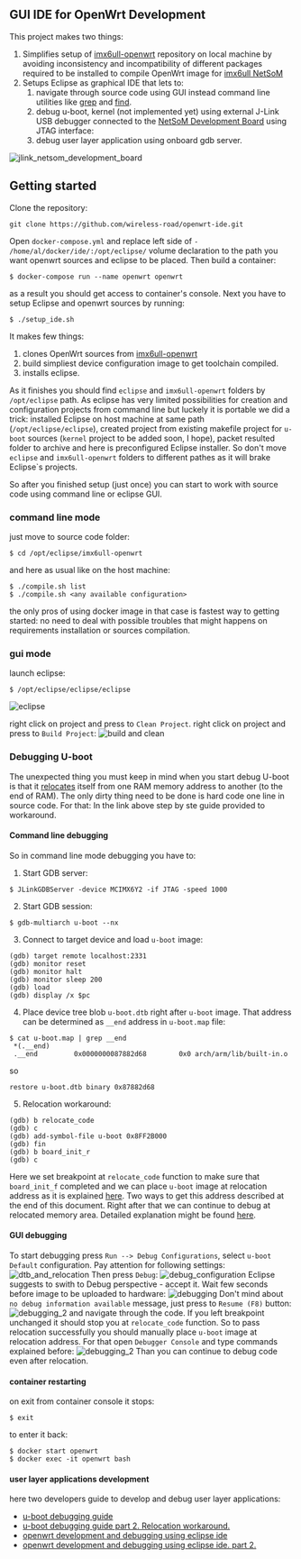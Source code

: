 ## GUI IDE for OpenWrt Development

This project makes two things:

1. Simplifies setup of [imx6ull-openwrt](https://github.com/wireless-road/imx6ull-openwrt) repository on local machine by avoiding inconsistency and incompatibility of different packages required to be installed to compile OpenWrt image for [imx6ull NetSoM](https://m2m-tele.com/product/netsom/)
2. Setups Eclipse as graphical IDE that lets to:
   1. navigate through source code using GUI instead command line utilities like [grep](https://man7.org/linux/man-pages/man1/grep.1.html) and [find](https://man7.org/linux/man-pages/man1/find.1.html).
   2. debug u-boot, kernel (not implemented yet) using external J-Link USB debugger connected to the [NetSoM Development Board](https://m2m-tele.com/product/imx6-development-board/) using JTAG interface:
   3. debug user layer application using onboard gdb server.

![jlink_netsom_development_board](./doc/jlink_netsom_dev_board.jpg "jlink + netsom")

## Getting started

Clone the repository:
```
git clone https://github.com/wireless-road/openwrt-ide.git
```

Open `docker-compose.yml` and replace left side of `- /home/al/docker/ide/:/opt/eclipse/` volume declaration to the path you want openwrt sources and eclipse to be placed.
Then build a container:
```
$ docker-compose run --name openwrt openwrt
```
as a result you should get access to container's console. Next you have to setup Eclipse and openwrt sources by running:
```
$ ./setup_ide.sh
```
It makes few things:
1. clones OpenWrt sources from [imx6ull-openwrt](https://github.com/wireless-road/imx6ull-openwrt)
2. build simpliest device configuration image to get toolchain compiled.
3. installs eclipse.

As it finishes you should find `eclipse` and `imx6ull-openwrt` folders by `/opt/eclipse` path.
As eclipse has very limited possibilities for creation and configuration projects from command line but luckely it is portable we did a trick:
installed Eclipse on host machine at same path (`/opt/eclipse/eclipse`), created project from existing makefile project for `u-boot` sources (`kernel` project to be added soon, I hope), packet resulted folder to archive and here is preconfigured Eclipse installer. So don't move `eclipse` and `imx6ull-openwrt` folders to different pathes as it will brake Eclipse`s projects.

So after you finished setup (just once) you can start to work with source code using command line or eclipse GUI.

### command line mode

just move to source code folder:

```
$ cd /opt/eclipse/imx6ull-openwrt
```

and here as usual like on the host machine:
```
$ ./compile.sh list
$ ./compile.sh <any available configuration>
```

the only pros of using docker image in that case is fastest way to getting started: no need to deal with possible troubles that might happens on requirements installation or sources compilation.


### gui mode

launch eclipse:
```
$ /opt/eclipse/eclipse/eclipse
```

![eclipse](./doc/u-boot.png "u-boot")

right click on project and press to `Clean Project`.
right click on project and press to `Build Project`:
![build and clean](./doc/build_clean_project.png "u-boot")


### Debugging U-boot
The unexpected thing you must keep in mind when you start debug U-boot is that it [relocates](https://source.denx.de/u-boot/u-boot/blob/HEAD/doc/README.arm-relocation) itself from one RAM memory address to another (to the end of RAM).
The only dirty thing need to be done is hard code one line in source code. For that:
In the link above step by ste guide provided to workaround. 

#### Command line debugging
So in command line mode debugging you have to:
1. Start GDB server:
```
$ JLinkGDBServer -device MCIMX6Y2 -if JTAG -speed 1000
```
2. Start GDB session:
```
$ gdb-multiarch u-boot --nx
```
3. Connect to target device and load `u-boot` image:
```
(gdb) target remote localhost:2331
(gdb) monitor reset
(gdb) monitor halt
(gdb) monitor sleep 200
(gdb) load
(gdb) display /x $pc
```
4. Place device tree blob `u-boot.dtb` right after `u-boot` image. That address can be determined as `__end` address in `u-boot.map` file:
```
$ cat u-boot.map | grep __end
 *(.__end)
 .__end         0x0000000087882d68        0x0 arch/arm/lib/built-in.o
```
so 
```
restore u-boot.dtb binary 0x87882d68
```
5. Relocation workaround:
```
(gdb) b relocate_code
(gdb) c
(gdb) add-symbol-file u-boot 0x8FF2B000
(gdb) fin
(gdb) b board_init_r
(gdb) c
```
Here we set breakpoint at `relocate_code` function to make sure that `board_init_f` completed and we can place `u-boot` image at relocation address as it is explained [here](https://source.denx.de/u-boot/u-boot/blob/HEAD/doc/README.arm-relocation). Two ways to get this address described at the end of this document. Right after that we can continue to debug at relocated memory area. Detailed explanation might be found [here](https://m2m-tele.com/blog/2021/10/24/u-boot-debugging-part-2/).

#### GUI debugging

To start debugging press `Run --> Debug Configurations`, select `u-boot Default` configuration.
Pay attention for following settings:
![dtb_and_relocation](./doc/u_boot_relocation_workaround.png "dtb_and_relocation")
Then press `Debug`:
![debug_configuration](./doc/debug_configuration.png "debug_configuration")
Eclipse suggests to swith to Debug perspective - accept it. Wait few seconds before image to be uploaded to hardware:
![debugging](./doc/debugging_1.png "debugging")
Don't mind about `no debug information available` message, just press to `Resume (F8)` button:
![debugging_2](./doc/debugging_2.png "debugging")
and navigate through the code. If you left breakpoint unchanged it should stop you at `relocate_code` function. So to pass relocation successfully you should manually place `u-boot` image at relocation address. For that open `Debugger Console` and type commands explained before:
![debugging_2](./doc/u_boot_relocation.png "relocation")
Than you can continue to debug code even after relocation.


#### container restarting

on exit from container console it stops:
```
$ exit
```

to enter it back:
```
$ docker start openwrt
$ docker exec -it openwrt bash
```

#### user layer applications development
here two developers guide to develop and debug user layer applications:
- [u-boot debugging guide](https://m2m-tele.com/blog/2021/09/19/how-to-debug-u-boot/)
- [u-boot debugging guide part 2. Relocation workaround.](https://m2m-tele.com/blog/2021/10/24/u-boot-debugging-part-2/)
- [openwrt development and debugging using eclipse ide](https://m2m-tele.com/blog/2021/09/07/embedded-linux-development-and-remote-debugging-using-eclipse-ide/)
- [openwrt development and debugging using eclipse ide. part 2.](https://m2m-tele.com/blog/2021/09/07/embedded-linux-development-and-remote-debugging-using-eclipse-ide-part-2/)

